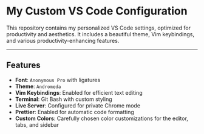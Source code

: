 # My Custom VS Code Configuration

This repository contains my personalized VS Code settings, optimized for productivity and aesthetics. It includes a beautiful theme, Vim keybindings, and various productivity-enhancing features.

---

## Features

- **Font**: `Anonymous Pro` with ligatures
- **Theme**: `Andromeda`
- **Vim Keybindings**: Enabled for efficient text editing
- **Terminal**: Git Bash with custom styling
- **Live Server**: Configured for private Chrome mode
- **Prettier**: Enabled for automatic code formatting
- **Custom Colors**: Carefully chosen color customizations for the editor, tabs, and sidebar
